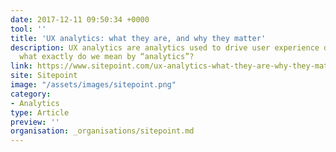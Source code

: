 ```yaml
---
date: 2017-12-11 09:50:34 +0000
tool: ''
title: 'UX analytics: what they are, and why they matter'
description: UX analytics are analytics used to drive user experience design. But
  what exactly do we mean by “analytics”?
link: https://www.sitepoint.com/ux-analytics-what-they-are-why-they-matter/
site: Sitepoint
image: "/assets/images/sitepoint.png"
category:
- Analytics
type: Article
preview: ''
organisation: _organisations/sitepoint.md
---
```

